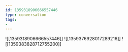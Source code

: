 ```yaml
---
id: 1359318906666557446
type: conversation
tags:
- 
---
```

![[1359318906666557446]]
![[1359376928017289216]]
![[1359383828712755200]]

